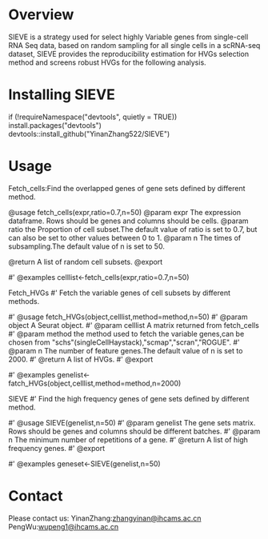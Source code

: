 # Overview
   SIEVE is a strategy used for select highly Variable genes from single-cell RNA Seq data, based on random sampling for all single cells in a scRNA-seq dataset, SIEVE provides the reproducibility estimation for HVGs selection method and screens robust HVGs for the following analysis.

# Installing SIEVE
if (!requireNamespace("devtools", quietly = TRUE)) install.packages("devtools")
devtools::install_github("YinanZhang522/SIEVE")

# Usage
   Fetch_cells:Find the overlapped genes of gene sets defined by different method.

@usage fetch_cells(expr,ratio=0.7,n=50)
@param expr The expression dataframe. Rows should be genes and columns should be cells.
@param ratio the Proportion of cell subset.The default value of ratio is set to 0.7, but can also be set to other values between 0 to 1.
@param n The times of subsampling.The default value of n is set to 50.

@return A list of random cell subsets.
@export

#' @examples celllist<-fetch_cells(expr,ratio=0.7,n=50)

   Fetch_HVGs
#' Fetch the variable genes of cell subsets by different methods.
 
#' @usage fetch_HVGs(object,celllist,method=method,n=50)
#' @param object A Seurat object.
#' @param celllist A matrix returned from fetch_cells
#' @param method the method used to fetch the variable genes,can be chosen from "schs"(singleCellHaystack),"scmap","scran","ROGUE".
#' @param n The number of feature genes.The default value of n is set to 2000.
#' @return A list of HVGs.
#' @export

#' @examples genelist<-fatch_HVGs(object,celllist,method=method,n=2000)

   SIEVE
#' Find the high frequency genes of gene sets defined by different method.

#' @usage SIEVE(genelist,n=50)
#' @param genelist The gene sets matrix. Rows should be genes and columns should be different batches.
#' @param n The minimum number of repetitions of a gene.
#' @return A list of high frequency genes.
#' @export

#' @examples geneset<-SIEVE(genelist,n=50)


# Contact
Please contact us:
YinanZhang:zhangyinan@ihcams.ac.cn
PengWu:wupeng1@ihcams.ac.cn
